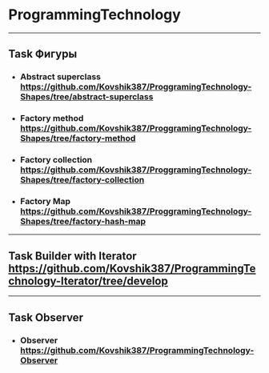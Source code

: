 # ProgrammingTechnology

---

## Task Фигуры

- ### Abstract superclass https://github.com/Kovshik387/ProggramingTechnology-Shapes/tree/abstract-superclass
- ### Factory method https://github.com/Kovshik387/ProggramingTechnology-Shapes/tree/factory-method
- ### Factory collection https://github.com/Kovshik387/ProggramingTechnology-Shapes/tree/factory-collection
- ### Factory Map https://github.com/Kovshik387/ProggramingTechnology-Shapes/tree/factory-hash-map

---

## Task Builder with Iterator https://github.com/Kovshik387/ProgrammingTechnology-Iterator/tree/develop

---

## Task Observer

- ### Observer https://github.com/Kovshik387/ProgrammingTechnology-Observer
